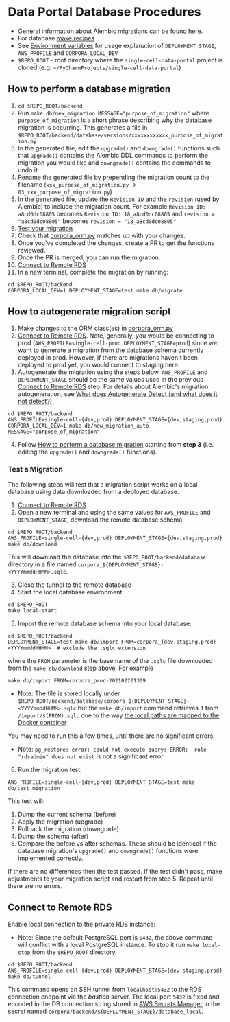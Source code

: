 # Data Portal Database Procedures

- General information about Alembic migrations can be found [here](https://alembic.sqlalchemy.org/en/latest/index.html).
- For database [make recipes](../Makefile)
- See [Environment variables](../../README.md#environment-variables) for 
usage explanation of `DEPLOYMENT_STAGE`, `AWS_PROFILE` and `CORPORA_LOCAL_DEV`
- `$REPO_ROOT` - root directory where the `single-cell-data-portal` project is cloned (e.g. `~/PyCharmProjects/single-cell-data-portal`)

## How to perform a database migration

1. `cd $REPO_ROOT/backend`
1. Run `make db/new_migration MESSAGE="purpose_of_migration"` where `purpose_of_migration` is a short phrase describing why the database migration is occurring.
   This generates a file in `$REPO_ROOT/backend/database/versions/xxxxxxxxxxxx_purpose_of_migration.py`
1. In the generated file, edit the `upgrade()` and `downgrade()` functions such that `upgrade()` contains the Alembic DDL commands to perform the migration you would like and `downgrade()` contains the commands to undo it.
1. Rename the generated file by prepending the migration count to the filename (`xxx_purpose_of_migration.py` -> `03_xxx_purpose_of_migration.py`)
1. In the generated file, update the `Revision ID` and the `revision` (used by Alembic) to include the migration count.
For example `Revision ID: a8cd0dc08805` becomes `Revision ID: 18_a8cd0dc08805` and `revision = "a8cd0dc08805"` becomes `revision = "18_a8cd0dc08805"` 
1. [Test your migration](#test-a-migration)
1. Check that [corpora_orm.py](../corpora/common/corpora_orm.py) matches up with your changes.
1. Once you've completed the changes, create a PR to get the functions reviewed.
1. Once the PR is merged, you can run the migration.
1. [Connect to Remote RDS](#connect-to-remote-rds)
1. In a new terminal, complete the migration by running:
```shell
cd $REPO_ROOT/backend
CORPORA_LOCAL_DEV=1 DEPLOYMENT_STAGE=test make db/migrate
```

## How to autogenerate migration script

1. Make changes to the ORM class(es) in [corpora_orm.py](../corpora/common/corpora_orm.py)
2. [Connect to Remote RDS](#connect-to-remote-rds). Note, generally, you would be connecting to prod
   (`AWS_PROFILE=single-cell-prod DEPLOYMENT_STAGE=prod`) since we want to generate 
a migration from the database schema currently deployed in prod. However, if there are migrations haven't been
deployed to prod yet, you would connect to staging here.
3. Autogenerate the migration using the steps below. `AWS_PROFILE` and `DEPLOYMENT_STAGE` should be the same values
used in the previous [Connect to Remote RDS](#connect-to-remote-rds) step. For details about Alembic's migration autogeneration, 
see [What does Autogenerate Detect (and what does it not detect?)](https://alembic.sqlalchemy.org/en/latest/autogenerate.html#what-does-autogenerate-detect-and-what-does-it-not-detect)
```shell
cd $REPO_ROOT/backend
AWS_PROFILE=single-cell-{dev,prod} DEPLOYMENT_STAGE={dev,staging,prod} CORPORA_LOCAL_DEV=1 make db/new_migration_auto MESSAGE="purpose_of_migration"
```
4. Follow [How to perform a database migration](#how-to-perform-a-database-migration) starting from **step 3** 
(i.e. editing the `upgrade()` and `downgrade()` functions).

### Test a Migration
The following steps will test that a migration script works on a local database using data downloaded from a deployed database. 

1. [Connect to Remote RDS](#connect-to-remote-rds)
2. Open a new terminal and using the same values for `AWS_PROFILE` and `DEPLOYMENT_STAGE`, download the remote database schema:
```shell
cd $REPO_ROOT/backend
AWS_PROFILE=single-cell-{dev,prod} DEPLOYMENT_STAGE={dev,staging,prod} make db/download
```
This will download the database into the `$REPO_ROOT/backend/database` directory in a file named `corpora_${DEPLOYMENT_STAGE}-<YYYYmmddHHMM>.sqlc`.

3. Close the tunnel to the remote database
4. Start the local database environment:
```shell
cd $REPO_ROOT
make local-start
```
5. Import the remote database schema into your local database:
```shell
cd $REPO_ROOT/backend
DEPLOYMENT_STAGE=test make db/import FROM=corpora_{dev,staging,prod}-<YYYYmmddHHMM>  # exclude the .sqlc extension
```
where the `FROM` parameter is the base name of the `.sqlc` file downloaded from the `make db/download` step above. For example 
```shell
make db/import FROM=corpora_prod-202102221309
```
- Note: The file is stored locally under `$REPO_ROOT/backend/database/corpora_${DEPLOYMENT_STAGE}-<YYYYmmddHHMM>.sqlc` 
but the `make db/import` command retrieves it from `/import/$(FROM).sqlc` due to the way [the local paths are mapped to the Docker container](https://github.com/chanzuckerberg/single-cell-data-portal/blob/ffca067b9e4aea237fa2bd7c7a9cbc5813ebd449/docker-compose.yml#L13)

You may need to run this a few times, until there are no significant errors.
 - Note: `pg_restore: error: could not execute query: ERROR:  role "rdsadmin" does not exist` is not a significant error
6. Run the migration test:
```shell
AWS_PROFILE=single-cell-{dev,prod} DEPLOYMENT_STAGE=test make db/test_migration
``` 
This test will:
1. Dump the current schema (before)
1. Apply the migration (upgrade)
1. Rollback the migration (downgrade)
1. Dump the schema (after)
1. Compare the before vs after schemas. These should be identical if the database migration's `upgrade()` and `downgrade()` functions were implemented correctly.

If there are no differences then the test passed. If the test didn't pass, make adjustments to your migration script and restart from step 5. Repeat until there are no errors.

## Connect to Remote RDS
Enable local connection to the private RDS instance:

- Note: Since the default PostgreSQL port is `5432`, the above command will conflict with a local PostgreSQL instance.
To stop it run `make local-stop` from the `$REPO_ROOT` directory.


```shell
cd $REPO_ROOT/backend
AWS_PROFILE=single-cell-{dev,prod} DEPLOYMENT_STAGE={dev,staging,prod} make db/tunnel
```

This command opens an SSH tunnel from `localhost:5432` to the RDS connection endpoint via the *bastion* server.
The local port `5432` is fixed and encoded in the DB connection string stored in 
[AWS Secrets Manager](https://us-west-2.console.aws.amazon.com/secretsmanager/home?region=us-west-2#!/listSecrets/)
in the secret named `corpora/backend/${DEPLOYMENT_STAGE}/database_local`.

